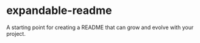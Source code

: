 # expandable-readme
A starting point for creating a README that can grow and evolve with your project.
